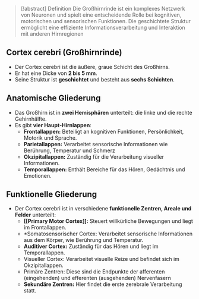 > [!abstract] Definition
> Die Großhirnrinde ist ein komplexes Netzwerk von Neuronen und spielt eine entscheidende Rolle bei kognitiven, motorischen und sensorischen Funktionen. Die geschichtete Struktur ermöglicht eine effiziente Informationsverarbeitung und Interaktion mit anderen Hirnregionen 

## Cortex cerebri (Großhirnrinde)
- Der Cortex cerebri ist die äußere, graue Schicht des Großhirns.
- Er hat eine Dicke von **2 bis 5 mm**.
- Seine Struktur ist **geschichtet** und besteht aus **sechs Schichten**.
## Anatomische Gliederung
-  Das Großhirn ist in **zwei Hemisphären** unterteilt: die linke und die rechte Gehirnhälfte.
- Es gibt **vier Haupt-Hirnlappen**:
	- **Frontallappen:** Beteiligt an kognitiven Funktionen, Persönlichkeit, Motorik und Sprache.
	- **Parietallappen:** Verarbeitet sensorische Informationen wie Berührung, Temperatur und Schmerz
	- **Okzipitallappen:** Zuständig für die Verarbeitung visueller Informationen.
	- **Temporallappen:** Enthält Bereiche für das Hören, Gedächtnis und Emotionen.
## Funktionelle Gliederung
- Der Cortex cerebri ist in verschiedene **funktionelle Zentren, Areale und Felder** unterteilt:
	- **[[Primary Motor Cortex]]:** Steuert willkürliche Bewegungen und liegt im Frontallappen.
	- *Somatosensorischer Cortex: Verarbeitet sensorische Informationen aus dem Körper, wie Berührung und Temperatur.
	- **Auditiver Cortex:** Zuständig für das Hören und liegt im Temporallappen.
	- Visueller Cortex: Verarbeitet visuelle Reize und befindet sich im Okzipitallappen.
	- Primäre Zentren: Diese sind die Endpunkte der afferenten (eingehenden) und efferenten (ausgehenden) Nervenfasern
	- **Sekundäre Zentren:** Hier findet die erste zerebrale Verarbeitung statt.